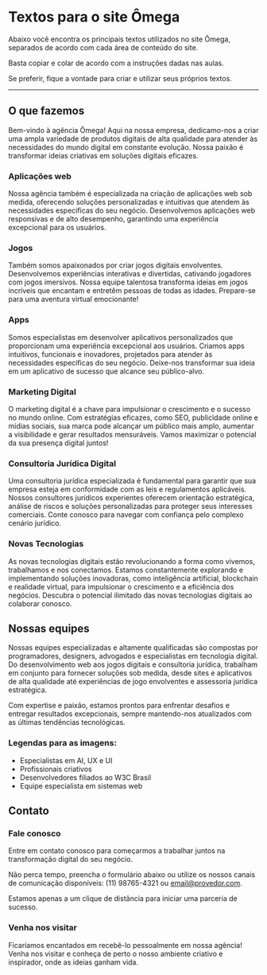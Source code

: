 # Textos para o site Ômega

Abaixo você encontra os principais textos utilizados no site Ômega, separados de acordo com cada área de conteúdo do site.

Basta copiar e colar de acordo com a instruções dadas nas aulas.

Se preferir, fique a vontade para criar e utilizar seus próprios textos.

---

## O que fazemos

Bem-vindo à agência Ômega! Aqui na nossa empresa, dedicamo-nos a criar uma ampla variedade de produtos digitais de alta qualidade para atender às necessidades do mundo digital em constante evolução. Nossa paixão é transformar ideias criativas em soluções digitais eficazes.

### Aplicações web

Nossa agência também é especializada na criação de aplicações web sob medida, oferecendo soluções personalizadas e intuitivas que atendem às necessidades específicas do seu negócio. Desenvolvemos aplicações web responsivas e de alto desempenho, garantindo uma experiência excepcional para os usuários.

### Jogos

Também somos apaixonados por criar jogos digitais envolventes. Desenvolvemos experiências interativas e divertidas, cativando jogadores com jogos imersivos. Nossa equipe talentosa transforma ideias em jogos incríveis que encantam e entretêm pessoas de todas as idades. Prepare-se para uma aventura virtual emocionante!

### Apps

Somos especialistas em desenvolver aplicativos personalizados que proporcionam uma experiência excepcional aos usuários. Criamos apps intuitivos, funcionais e inovadores, projetados para atender às necessidades específicas do seu negócio. Deixe-nos transformar sua ideia em um aplicativo de sucesso que alcance seu público-alvo.

### Marketing Digital

O marketing digital é a chave para impulsionar o crescimento e o sucesso no mundo online. Com estratégias eficazes, como SEO, publicidade online e mídias sociais, sua marca pode alcançar um público mais amplo, aumentar a visibilidade e gerar resultados mensuráveis. Vamos maximizar o potencial da sua presença digital juntos!

### Consultoria Jurídica Digital

Uma consultoria jurídica especializada é fundamental para garantir que sua empresa esteja em conformidade com as leis e regulamentos aplicáveis. Nossos consultores jurídicos experientes oferecem orientação estratégica, análise de riscos e soluções personalizadas para proteger seus interesses comerciais. Conte conosco para navegar com confiança pelo complexo cenário jurídico.

### Novas Tecnologias

As novas tecnologias digitais estão revolucionando a forma como vivemos, trabalhamos e nos conectamos. Estamos constantemente explorando e implementando soluções inovadoras, como inteligência artificial, blockchain e realidade virtual, para impulsionar o crescimento e a eficiência dos negócios. Descubra o potencial ilimitado das novas tecnologias digitais ao colaborar conosco.

## Nossas equipes

Nossas equipes especializadas e altamente qualificadas são compostas por programadores, designers, advogados e especialistas em tecnologia digital. Do desenvolvimento web aos jogos digitais e consultoria jurídica, trabalham em conjunto para fornecer soluções sob medida, desde sites e aplicativos de alta qualidade até experiências de jogo envolventes e assessoria jurídica estratégica.

Com expertise e paixão, estamos prontos para enfrentar desafios e entregar resultados excepcionais, sempre mantendo-nos atualizados com as últimas tendências tecnológicas.

### Legendas para as imagens:

- Especialistas em AI, UX e UI
- Profissionais criativos
- Desenvolvedores filiados ao W3C Brasil
- Equipe especialista em sistemas web

## Contato

### Fale conosco

Entre em contato conosco para começarmos a trabalhar juntos na transformação digital do seu negócio.

Não perca tempo, preencha o formulário abaixo ou utilize os nossos canais de comunicação disponíveis: (11) 98765-4321 ou email@provedor.com.

Estamos apenas a um clique de distância para iniciar uma parceria de sucesso.

### Venha nos visitar

Ficaríamos encantados em recebê-lo pessoalmente em nossa agência! Venha nos visitar e conheça de perto o nosso ambiente criativo e inspirador, onde as ideias ganham vida. 